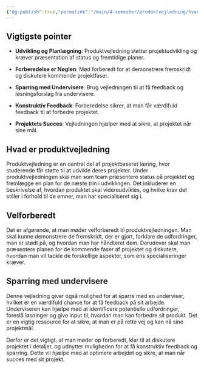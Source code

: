 ```yaml
---
{"dg-publish":true,"permalink":"/main/4-semester/produktvejledning/hvad-er-produktvejledning/","title":"Hvad Er Produktvejledning","hide":true,"tags":["Systemudvikling","Produktvejledning"],"created":"2024-08-16T11:20:51.580+02:00"}
---
```



## Vigtigste pointer

- **Udvikling og Planlægning**: Produktvejledning støtter projektudvikling og
  kræver præsentation af status og fremtidige planer.

- **Forberedelse er Nøglen**: Mød forberedt for at demonstrere fremskridt og
  diskutere kommende projektfaser.

- **Sparring med Undervisere**: Brug vejledningen til at få feedback og
  løsningsforslag fra undervisere.

- **Konstruktiv Feedback**: Forberedelse sikrer, at man får værdifuld feedback
  til at forbedre projektet.

- **Projektets Succes**: Vejledningen hjælper med at sikre, at projektet når
  sine mål.

## Hvad er produktvejledning

Produktvejledning er en central del af projektbaseret læring, hvor studerende
får støtte til at udvikle deres projekter. Under produktvejledningen skal
man som team præsentere status på projektet og fremlægge en plan for de
næste trin i udviklingen. Det inkluderer en beskrivelse af, hvordan produktet
skal videreudvikles, og hvilke krav det stiller i forhold til de emner,
man har specialiseret sig i.

## Velforberedt

Det er afgørende, at man møder velforberedt til produktvejledningen. Man skal
kunne demonstrere de fremskridt, der er gjort, forklare de udfordringer, man
er stødt på, og hvordan man har håndteret dem. Derudover skal man præsentere
planen for de kommende faser af projektet og diskutere, hvordan man vil tackle
de forskellige aspekter, som ens specialiseringer kræver.

## Sparring med undervisere

Denne vejledning giver også mulighed for at sparre med en underviser, hvilket
er en værdifuld chance for at få feedback på sit arbejde. Underviseren kan
hjælpe med at identificere potentielle udfordringer, foreslå løsninger og give
input til, hvordan man kan forbedre sit produkt. Det er en vigtig ressource
for at sikre, at man er på rette vej og kan nå sine projektmål.

Derfor er det vigtigt, at man møder op forberedt, klar til at diskutere
projektet i detaljer, og udnytter muligheden for at få konstruktiv
feedback og sparring. Dette vil hjælpe med at optimere arbejdet og sikre,
at man når succes med sit projekt.
